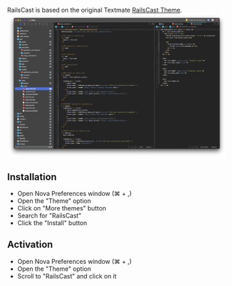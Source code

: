 <!--
👋 Hello! As Nova users browse the extensions library, a good README can help them understand what your extension does, how it works, and what setup or configuration it may require.

Not every extension will need every item described below. Use your best judgement when deciding which parts to keep to provide the best experience for your new users.

💡 Quick Tip! As you edit this README template, you can preview your changes by selecting **Extensions → Activate Project as Extension**, opening the Extension Library, and selecting "RailsCast" in the sidebar.

Let's get started!
-->

<!--
🎈 To give users an idea of what your theme looks like, it's a great idea to show big, beautiful screenshots of your theme in action:
-->

RailsCast is based on the original Textmate [RailsCast Theme](https://github.com/ryanb/textmate-themes).
![](Images/extension/editor.png)

## Installation

- Open Nova Preferences window (⌘ + ,)
- Open the "Theme" option
- Click on "More themes" button
- Search for "RailsCast"
- Click the "Install" button

## Activation

- Open Nova Preferences window (⌘ + ,)
- Open the "Theme" option
- Scroll to "RailsCast" and click on it
